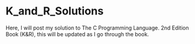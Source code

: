# K_and_R_Solutions
Here, I will post my solution to The C Programming Language. 2nd Edition Book (K&amp;R), this will be updated as I go through the book.
